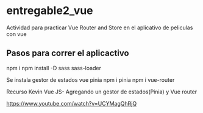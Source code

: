 # entregable2_vue
Actividad para practicar Vue Router and Store en el aplicativo de peliculas con vue

## Pasos para correr el aplicactivo

npm i
npm install -D sass sass-loader

Se instala gestor de estados vue pinia
npm i pinia
npm i vue-router


Recurso Kevin
Vue JS- Agregando un gestor de estados(Pinia) y Vue router

https://www.youtube.com/watch?v=UCYMagQhRjQ
